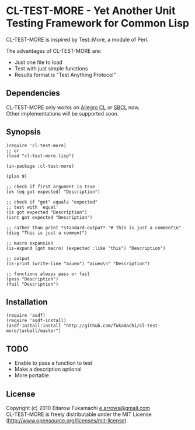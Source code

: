 # CL-TEST-MORE - Yet Another Unit Testing Framework for Common Lisp

CL-TEST-MORE is inspired by Test::More, a module of Perl.

The advantages of CL-TEST-MORE are:

* Just one file to load
* Test with just simple functions
* Results format is "Test Anything Protocol"

## Dependencies

CL-TEST-MORE only works on [Allegro CL](http://www.franz.com/products/allegrocl/) or [SBCL](http://www.sbcl.org/) now.  
Other implementations will be supported soon.

## Synopsis

    (require 'cl-test-more)
    ;; or
    (load "cl-test-more.lisp")
    
    (in-package :cl-test-more)
    
    (plan 9)
    
    ;; check if first argument is true
    (ok (eq got expected) "Description")
    
    ;; check if "got" equals "expected"
    ;; test with `equal'
    (is got expected "Description")
    (isnt got expected "Description")
    
    ;; rather than print *standard-output* "# This is just a comment\n"
    (diag "This is just a comment")
    
    ;; macro expansion
    (is-expand (got macro) (expected :like "this") "Description")
    
    ;; output
    (is-print (write-line "aiueo") "aiueo\n" "Description")
    
    ;; functions always pass or fail
    (pass "Description")
    (fail "Description")

## Installation

    (require 'asdf)
    (require 'asdf-install)
    (asdf-install:install "http://github.com/fukamachi/cl-test-more/tarball/master")

## TODO

* Enable to pass a function to test
* Make a description optional
* More portable

## License

Copyright (c) 2010 Eitarow Fukamachi <e.arrows@gmail.com>  
CL-TEST-MORE is freely distributable under the MIT License (http://www.opensource.org/licenses/mit-license).
